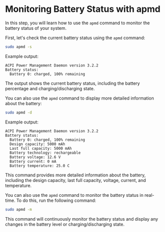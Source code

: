 # Monitoring Battery Status with apmd

In this step, you will learn how to use the `apmd` command to monitor the battery status of your system.

First, let's check the current battery status using the `apmd` command:

```bash
sudo apmd -s
```

Example output:

```
ACPI Power Management Daemon version 3.2.2
Battery status:
  Battery 0: charged, 100% remaining
```

The output shows the current battery status, including the battery percentage and charging/discharging state.

You can also use the `apmd` command to display more detailed information about the battery:

```bash
sudo apmd -d
```

Example output:

```
ACPI Power Management Daemon version 3.2.2
Battery status:
  Battery 0: charged, 100% remaining
  Design capacity: 5000 mAh
  Last full capacity: 5000 mAh
  Battery technology: rechargeable
  Battery voltage: 12.6 V
  Battery current: 0 mA
  Battery temperature: 25.0 C
```

This command provides more detailed information about the battery, including the design capacity, last full capacity, voltage, current, and temperature.

You can also use the `apmd` command to monitor the battery status in real-time. To do this, run the following command:

```bash
sudo apmd -m
```

This command will continuously monitor the battery status and display any changes in the battery level or charging/discharging state.
